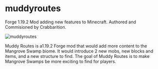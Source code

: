 # muddyroutes
Forge 1.19.2 Mod adding new features to Minecraft. Authored and Commisioned by Crabbarition.

![muddyroutes](https://github.com/Heltrato/muddyroutes/assets/4748764/0f2d40a2-d67b-4e5b-b432-e106b9b805f4)

Muddy Routes is a1.19.2 Forge mod that would add more content to the Mangrove Swamp biome. It would introduce 2 new mobs, new blocks and items, and a new structure to find. The goal of Muddy Routes is to make Mangrove Swamps be more exciting to find for players.


